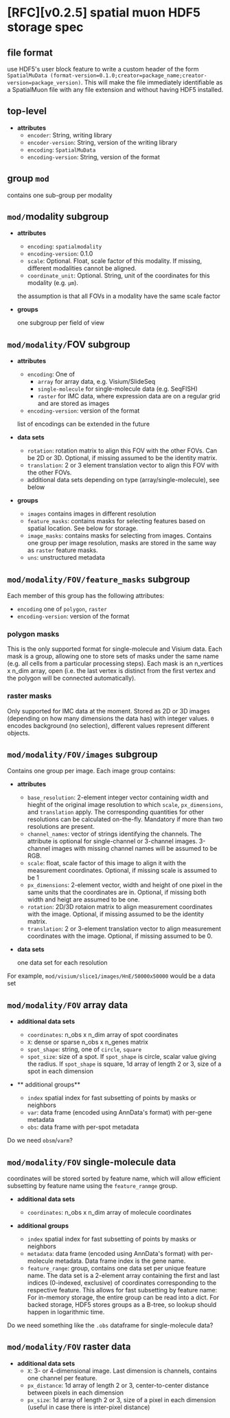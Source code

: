 # [RFC][v0.2.5] spatial muon HDF5 storage spec
## file format
use HDF5's user block feature to write a custom header of the form `SpatialMuData (format-version=0.1.0;creator=package_name;creator-version=package_version)`. This will make the file immediately identifiable as a SpatialMuon file with any file extension and without having HDF5 installed.

## top-level
- **attributes**
    - `encoder`: String, writing library
    - `encoder-version`: String, version of the writing library
    - `encoding`: `SpatialMuData`
    - `encoding-version`: String, version of the format

## group `mod`
contains one sub-group per modality

## `mod/`modality subgroup
- **attributes**
    - `encoding`: `spatialmodality`
    - `encoding-version`: 0.1.0
    - `scale`: Optional. Float, scale factor of this modality. If missing, different modalities cannot be aligned.
    - `coordinate_unit`: Optional. String, unit of the coordinates for this modality (e.g. `µm`).

    the assumption is that all FOVs in a modality have the same scale factor
- **groups**

    one subgroup per field of view

## `mod/modality/`FOV subgroup
- **attributes**
    - `encoding`: One of
        - `array` for array data, e.g. Visium/SlideSeq
        - `single-molecule` for single-molecule data (e.g. SeqFISH)
        - `raster` for IMC data, where expression data are on a regular grid and are stored as images
    - `encoding-version`: version of the format

    list of encodings can be extended in the future

- **data sets**
    - `rotation`: rotation matrix to align this FOV with the other FOVs. Can be 2D or 3D. Optional, if missing assumed to be the identity matrix.
    - `translation`: 2 or 3 element translation vector to align this FOV with the other FOVs.
    - additional data sets depending on type (array/single-molecule), see below

- **groups**
    - `images` contains images in different resolution
    - `feature_masks`: contains masks for selecting features based on spatial location. See below for storage.
    - `image_masks`: contains masks for selecting from images. Contains one group per image resolution, masks are stored in the same way as `raster` feature masks.
    - `uns`: unstructured metadata

## `mod/modality/FOV/feature_masks` subgroup
Each member of this group has the following attributes:

- `encoding` one of `polygon`, `raster`
- `encoding-version`: version of the format

### polygon masks
This is the only supported format for single-molecule and Visium data. Each mask is a group, allowing one to store sets of masks under the same name (e.g. all cells from a particular processing steps). Each mask is an n_vertices x n_dim array, open (i.e. the last vertex is distinct from the first vertex and the polygon will be connected automatically).

### raster masks
Only supported for IMC data at the moment. Stored as 2D or 3D images (depending on how many dimensions the data has) with integer values. `0` encodes background (no selection), different values represent different objects.

## `mod/modality/FOV/images` subgroup
Contains one group per image. Each image group contains:

- **attributes**
    - `base_resolution`: 2-element integer vector containing width and hieght of the original image resolution to which `scale`, `px_dimensions`, and `translation` apply. The corresponding quantities for other resolutions can be calculated on-the-fly. Mandatory if more than two resolutions are present.
    - `channel_names`: vector of strings identifying the channels. The attribute is optional for single-channel or 3-channel images. 3-channel images with missing channel names will be assumed to be RGB.
    - `scale`: float, scale factor of this image to align it with the measurement coordinates. Optional, if missing scale is assumed to be 1
    - `px_dimensions`: 2-element vector, width and height of one pixel in the same units that the coordinates are in. Optional, if missing both width and heigt are assumed to be one.
    - `rotation`: 2D/3D rotaion matrix to align measurement coordinates with the image. Optional, if missing assumed to be the identity matrix.
    - `translation`: 2 or 3-element translation vector to align measurement coordinates with the image. Optional, if missing assumed to be 0.

- **data sets**

    one data set for each resolution

For example, `mod/visium/slice1/images/HnE/50000x50000` would be a data set

## `mod/modality/FOV` array data
- **additional data sets**
    - `coordinates`: n_obs x n_dim array of spot coordinates
    - `X`: dense or sparse n_obs x n_genes matrix
    - `spot_shape`: string, one of `circle`, `square`
    - `spot_size`: size of a spot. If `spot_shape` is circle, scalar value giving the radius. If `spot_shape` is square, 1d array of length 2 or 3, size of a spot in each dimension

- ** additional groups**
    - `index` spatial index for fast subsetting of points by masks or neighbors
    - `var`: data frame (encoded using AnnData's format) with per-gene metadata
    - `obs`: data frame with per-spot metadata

Do we need `obsm`/`varm`?

## `mod/modality/FOV` single-molecule data
coordinates will be stored sorted by feature name, which will allow efficient subsetting by feature name using the `feature_ranmge` group.

- **additional data sets**
    - `coordinates`: n_obs x n_dim array of molecule coordinates

- **additional groups**
    - `index` spatial index for fast subsetting of points by masks or neighbors
    - `metadata`: data frame (encoded using AnnData's format) with per-molecule metadata. Data frame index is the gene name.
    - `feature_range`: group, contains one data set per unique feature name. The data set is a 2-element array containing the first and last indices (0-indexed, exclusive) of coordinates corresponding to the respective feature. This allows for fast subsetting by feature name: For in-memory storage, the entire group can be read into a dict. For backed storage, HDF5 stores groups as a B-tree, so lookup should happen in logarithmic time.

Do we need something like the `.obs` dataframe for single-molecule data?

## `mod/modality/FOV` raster data
- **additional data sets**
    - `X`: 3- or 4-dimensional image. Last dimension is channels, contains one channel per feature.
    - `px_distance`: 1d array of length 2 or 3, center-to-center distance between pixels in each dimension
    - `px_size`: 1d array of length 2 or 3, size of a pixel in each dimension (useful in case there is inter-pixel distance)

